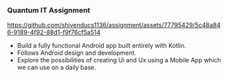 ### Quantum IT Assignment 

https://github.com/shivenducs1136/assignment/assets/77795429/5c48a846-9189-4f92-88d1-f9f76cf5a514


- Build a fully functional Android app built entirely with Kotlin.
- Follows Android design and development.
- Explore the possibilities of creating Ui and Ux using a Mobile App which we can use on a daily base.
